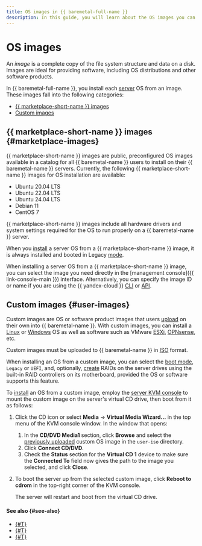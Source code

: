 ```yaml
---
title: OS images in {{ baremetal-full-name }}
description: In this guide, you will learn about the OS images you can use for OS installation on servers in {{ baremetal-full-name }}.
---
```


# OS images

An _image_ is a complete copy of the file system structure and data on a disk. Images are ideal for providing software, including OS distributions and other software products.

In {{ baremetal-full-name }}, you install each [server](./servers.md) OS from an image. These images fall into the following categories:

* [{{ marketplace-short-name }} images](#marketplace-images)
* [Custom images](#user-images)

## {{ marketplace-short-name }} images {#marketplace-images}

{{ marketplace-short-name }} images are public, preconfigured OS images available in a catalog for all {{ baremetal-name }} users to install on their {{ baremetal-name }} servers. Currently, the following {{ marketplace-short-name }} images for OS installation are available:

* Ubuntu 20.04 LTS
* Ubuntu 22.04 LTS
* Ubuntu 24.04 LTS
* Debian 11
* CentOS 7

{{ marketplace-short-name }} images include all hardware drivers and system settings required for the OS to run properly on a {{ baremetal-name }} server.

When you [install](../operations/servers/reinstall-os-from-marketplace.md) a server OS from a {{ marketplace-short-name }} image, it is always installed and booted in Legacy [mode](./server-advanced-settings.md#boot-mode).

When installing a server OS from a {{ marketplace-short-name }} image, you can select the image you need directly in the [management console]({{ link-console-main }}) interface. Alternatively, you can specify the image ID or name if you are using the {{ yandex-cloud }} [CLI](../../cli/cli-ref/baremetal/cli-ref/index.md) or [API](../api-ref/authentication.md).

## Custom images {#user-images}

Custom images are OS or software product images that users [upload](../operations/image-upload.md) on their own into {{ baremetal-name }}. With custom images, you can install a [Linux](https://en.wikipedia.org/wiki/Linux) or [Windows](https://en.wikipedia.org/wiki/Microsoft_Windows) OS as well as software such as VMware [ESXi](https://en.wikipedia.org/wiki/VMware_ESXi), [OPNsense](https://opnsense.org/), etc.

Custom images must be uploaded to {{ baremetal-name }} in [ISO](https://en.wikipedia.org/wiki/Optical_disc_image) format.

When installing an OS from a custom image, you can select the [boot mode](./server-advanced-settings.md#boot-mode), `Legacy` or `UEFI`, and, optionally, [create](./server-advanced-settings.md#creating-rst-raids) RAIDs on the server drives using the built-in RAID controllers on its motherboard, provided the OS or software supports this feature.

To [install](../operations/servers/reinstall-os-from-own-image.md) an OS from a custom image, employ the [server KVM console](../operations/servers/server-kvm.md) to mount the custom image on the server's virtual CD drive, then boot from it as follows:

1. Click the CD icon or select **Media** → **Virtual Media Wizard...** in the top menu of the KVM console window. In the window that opens:

    1. In the **CD/DVD Media1** section, click **Browse** and select the [previously uploaded](../operations/image-upload.md) custom OS image in the `user-iso` directory.
    1. Click **Connect CD/DVD**.
    1. Check the **Status** section for the **Virtual CD 1** device to make sure the **Connected To** field now gives the path to the image you selected, and click **Close**.
1. To boot the server up from the selected custom image, click **Reboot to cdrom** in the top-right corner of the KVM console.

    The server will restart and boot from the virtual CD drive.

#### See also {#see-also}

* [{#T}](../operations/servers/reinstall-os-from-marketplace.md)
* [{#T}](../operations/servers/reinstall-os-from-own-image.md)
* [{#T}](./server-advanced-settings.md)